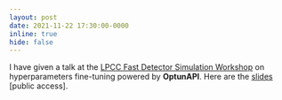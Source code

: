 ```yaml
---
layout: post
date: 2021-11-22 17:30:00-0000
inline: true
hide: false
---
```


I have given a talk at the [LPCC Fast Detector Simulation Workshop](https://indico.cern.ch/event/1087522/) on hyperparameters fine-tuning powered by **OptunAPI**. Here are the [slides](https://indico.cern.ch/event/1087522/contributions/4621867/attachments/2350079/4009450/20211122_LPCC_Tuning_LHCb_Barbetti.pdf) [public access].
